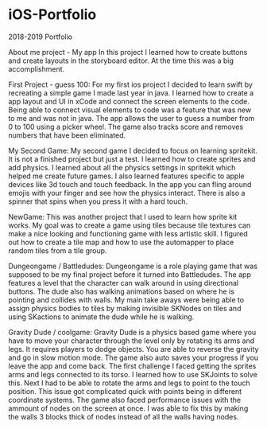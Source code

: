 # iOS-Portfolio
2018-2019 Portfolio

About me project - My app
In this project I learned how to create buttons and create layouts in the storyboard editor. At the time this was a big accomplishment.

First Project - guess 100:
For my first ios project I decided to learn swift by recreating a simple game I made last year in java. I learned how to create a app layout and UI in xCode and connect the screen elements to the code. Being able to connect visual elements to code was a feature that was new to me and was not in java. The app allows the user to guess a number from 0 to 100 using a picker wheel. The game also tracks score and removes numbers that have been eliminated. 

My Second Game:
My second game I decided to focus on learning spritekit. It is not a finished project but just a test. I learned how to create sprites and add physics. I learned about all the physics settings in spritekit which helped me create future games. I also learned features specific to apple devices like 3d touch and touch feedback. In the app you can fling around emojis with your finger and see how the physics interact. There is also a spinner that spins when you press it with a hard touch.

NewGame:
This was another project that I used to learn how sprite kit works. My goal was to create a game using tiles because tile textures can make a nice looking and functioning game with less artistic skill. I figured out how to create a tile map and how to use the automapper to place random tiles from a tile group.

Dungeongame / Battledudes:
Dungeongame is a role playing game that was supposed to be my final project before it turned into Battledudes. The app features a level that the character can walk around in using directional buttons. The dude also has walking animations based on where he is pointing and collides with walls. My main take aways were being able to assign physics bodies to tiles by making invisible SKNodes on tiles and using SKactions to animate the dude while he is walking.

Gravity Dude / coolgame:
Gravity Dude is a physics based game where you have to move your character through the level only by rotating its arms and legs. It requires players to dodge objects. You are able to reverse the gravity and go in slow motion mode. The game also auto saves your progress if you leave the app and come back. The first challenge I faced getting the sprites arms and legs connected to its torso. I learned how to use SKJoints to solve this. Next I had to be able to rotate the arms and legs to point to the touch position. This issue got complicated quick with points being in different coordinate systems. The game also faced performance issues with the ammount of nodes on the screen at once. I was able to fix this by making the walls 3 blocks thick of nodes instead of all the walls having nodes. 
